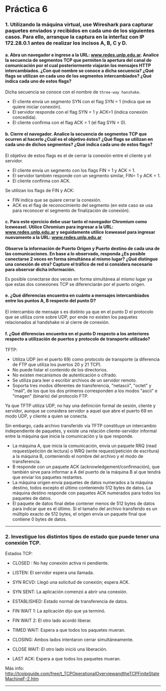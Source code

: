 # Práctica 6

### 1. Utilizando la máquina virtual, use Wireshark para capturar paquetes enviados y recibidos en cada uno de los siguientes casos. Para ello, arranque la captura en la interfaz con IP 172.28.0.1 antes de realizar los incisos A, B, C y D.

#### a. Abra un navegador e ingrese a la URL: www.redes.unlp.edu.ar. Analice la secuencia de segmentos TCP que permiten la apertura del canal de comunicación por el cual posteriormente viajarán los mensajes HTTP intercambiados. ¿Con qué nombre se conoce a dicha secuencia? ¿Qué flags se utilizan en cada uno de los segmentos intercambiados? ¿Qué indica cada uno de estos flags?

Dicha secuencia se conoce con el nombre de `three-way hanshake`.

* El cliente envía un segmento SYN con el flag SYN = 1 (indica que se quiere iniciar conexión).
* El servidor responde con el flag SYN = 1 y ACK=1 (indica conexión concedida).
* El cliente confirma con el flag ACK = 1 (el flag SYN = 0).

#### b. Cierre el navegador. Analice la secuencia de segmentos TCP que ocurren al hacerlo ¿Cuál es el objetivo éstos? ¿Qué flags se utilizan en cada uno de dichos segmentos? ¿Qué indica cada uno de estos flags?

El objetivo de estos flags es el de cerrar la conexión entre el cliente y el servidor.

* El cliente envía un segmento con los flags FIN = 1 y ACK = 1.
* El servidor también responde con un segmento similar, FIN= 1 y ACK = 1.
* El cliente confirma con ACK.

Se utilizan los flags de FIN y ACK:

* FIN indica que se quiere cerrar la conexión.
* ACK es el flag de reconocimiento del segmento (en este caso se usa para reconocer el segmento de finalización de conexión).

#### c. Para este ejercicio debe usar tanto el navegador Chromium como Iceweasel. Utilice Chromium para ingresar a la URL: www.redes.unlp.edu.ar y seguidamente utilice Iceweasel para ingresar nuevamente a la URL: www.redes.unlp.edu.ar

**Observe la información de Puerto Origen y Puerto destino de cada una de las comunicaciones.  En base a lo observado, responda ¿Es posible conectarse 2 veces en forma simultánea al mismo lugar? ¿Qué distingue una conexión de otra? Capture el tráfico de red si considera necesario para observar dicha información.**

Es posible conectarse dos veces en forma simultánea al mismo lugar ya que estas dos conexiones TCP se diferenciarán por el puerto origen.

#### e. ¿Qué diferencias encuentra en cuánto a mensajes intercambiados entre los puntos A, B respecto del punto D?

El intercambio de mensaje s es distinto ya que en el punto D el protocolo que se utiliza corre sobre UDP, por ende no existen los paquetes relacionados al handshake ni al cierre de conexión.

#### f. ¿Qué diferencias encuentra en el punto D respecto a los anteriores respecto a utilización de puertos y protocolo de transporte utilizado?

TFTP:

* Utiliza UDP (en el puerto 69) como protocolo de transporte (a diferencia de FTP que utiliza los puertos 20 y 21 TCP).
* No puede listar el contenido de los directorios.
* No existen mecanismos de autenticación o cifrado.
* Se utiliza para leer o escribir archivos de un servidor remoto.
* Soporta tres modos diferentes de transferencia, "netascii", "octet" y "mail", de los que los dos primeros corresponden a los modos "ascii" e "imagen" (binario) del protocolo FTP.

Ya que TFTP utiliza UDP, no hay una definición formal de sesión, cliente y servidor, aunque se considera servidor a aquel que abre el puerto 69 en modo UDP, y cliente a quien se conecta.

Sin embargo, cada archivo transferido vía TFTP constituye un intercambio independiente de paquetes, y existe una relación cliente-servidor informal entre la máquina que inicia la comunicación y la que responde.

* La máquina A, que inicia la comunicación, envía un paquete RRQ (read request/petición de lectura) o WRQ (write request/petición de escritura) a la máquina B, conteniendo el nombre del archivo y el modo de transferencia.
* B responde con un paquete ACK (acknowledgement/confirmación), que también sirve para informar a A del puerto de la máquina B al que tendrá que enviar los paquetes restantes.
* La máquina origen envía paquetes de datos numerados a la máquina destino, todos excepto el último conteniendo 512 bytes de datos. La máquina destino responde con paquetes ACK numerados para todos los paquetes de datos.
* El paquete de datos final debe contener menos de 512 bytes de datos para indicar que es el último. Si el tamaño del archivo transferido es un múltiplo exacto de 512 bytes, el origen envía un paquete final que contiene 0 bytes de datos.

---


### 2. Investigue los distintos tipos de estado que puede tener una conexión TCP.

Estados TCP:

* CLOSED : No hay conexión activa ni pendiente.

* LISTEN: El servidor espera una llamada.

* SYN RCVD: Llegó una solicitud de conexión; espera ACK.

* SYN SENT: La aplicación comenzó a abrir una conexión.

* ESTABLISHED: Estado normal de transferencia de datos.

* FIN WAIT 1: La aplicación dijo que ya terminó.

* FIN WAIT 2: El otro lado acordó liberar.

* TIMED WAIT: Espera a que todos los paquetes mueran.

* CLOSING: Ambos lados intentaron cerrar simultáneamente.

* CLOSE WAIT: El otro lado inició una liberación.

* LAST ACK: Espera a que todos los paquetes mueran.

Más info: http://tcpipguide.com/free/t_TCPOperationalOverviewandtheTCPFiniteStateMachineF-2.htm

---


